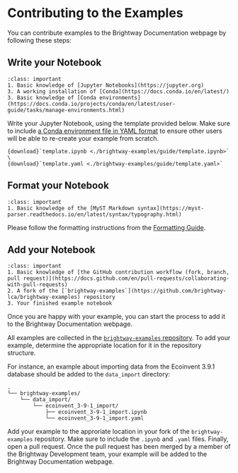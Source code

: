 # Contributing to the Examples

You can contribute examples to the Brightway Documentation webpage by following these steps:

## Write your Notebook

```{admonition} Prerequisites
:class: important
1. Basic knowledge of [Jupyter Notebooks](https://jupyter.org)
3. A working installation of [Conda](https://docs.conda.io/en/latest/)
3. Basic knowledge of [Conda environments](https://docs.conda.io/projects/conda/en/latest/user-guide/tasks/manage-environments.html)
```

Write your Jupyter Notebook, using the template provided below.
Make sure to include [a Conda environment file in YAML format](https://conda.io/projects/conda/en/latest/user-guide/tasks/manage-environments.html#activating-an-environment) to ensure other users will be able to re-create your example from scratch.

```{admonition} Download Notebook Template
{download}`template.ipynb <./brightway-examples/guide/template.ipynb>` \
{download}`template.yaml <./brightway-examples/guide/template.yaml>`
```

## Format your Notebook

```{admonition} Prerequisites
:class: important
1. Basic knowledge of the [MyST Markdown syntax](https://myst-parser.readthedocs.io/en/latest/syntax/typography.html)
```

Please follow the formatting instructions from the [Formatting Guide](./formatting.md).

## Add your Notebook

```{admonition} Prerequisites
:class: important
1. Basic knowledge of [the GitHub contribution workflow (fork, branch, pull request)](https://docs.github.com/en/pull-requests/collaborating-with-pull-requests)
2. A fork of the [`brightway-examples`](https://github.com/brightway-lca/brightway-examples) repository
3. Your finished example notebook
```

Once you are happy with your example, you can start the process to add it to the Brightway Documentation webpage.

All examples are collected in the [`brightway-examples` repository](https://github.com/brightway-lca/brightway-examples). To add your example, determine the appropriate location for it in the repository structure.

For instance, an example about importing data from the Ecoinvent 3.9.1 database should be added to the `data_import` directory:

```
.
└── brightway-examples/
    └── data_import/
        └── ecoinvent_3-9-1_import/
            ├── ecoinvent_3-9-1_import.ipynb
            └── ecoinvent_3-9-1_import.yaml
```

Add your example to the approriate location in your fork of the `brightway-examples` repository. Make sure to include the `.ipynb` and `.yaml` files. Finally, open a pull request. Once the pull request has been merged by a member of the Brightway Development team, your example will be added to the Brightway Documentation webpage.